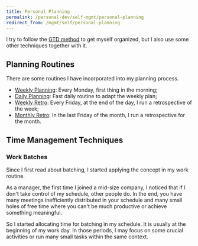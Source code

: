```yaml
---
title: Personal Planning
permalink: /personal-dev/self-mgmt/personal-planning
redirect_from: /mgmt/self/personal-planning
---
```


I try to follow the [GTD method](https://gettingthingsdone.com/) to get myself organized, but I also use some other techniques together with it.

## Planning Routines

There are some routines I have incorporated into my planning process.

- [Weekly Planning](/mgmt/self/weekly-planning): Every Monday, first thing in the morning;
- [Daily Planning](/mgmt/self/daily-planning): Fast daily routine to adapt the weekly plan;
- [Weekly Retro](/mgmt/self/weekly-retro): Every Friday, at the end of the day, I run a retrospective of the week;
- [Monthly Retro](/mgmt/self/monthly-retro): In the last Friday of the month, I run a retrospective for the month.

## Time Management Techniques

### Work Batches

Since I first read about batching, I started applying the concept in my work routine.

As a manager, the first time I joined a mid-size company, I noticed that if I don't take control of my schedule, other people do. In the end, you have many meetings inefficiently distributed in your schedule and many small holes of free time where you can't be much productive or achieve something meaningful.

So I started allocating time for batching in my schedule. It is usually at the beginning of my work day. In those periods, I may focus on some crucial activities or run many small tasks within the same context.

<!-- I've adopted the following recurring batching routines:

- [People routines](/mgmt/people-routines): Every Wednesday morning -->